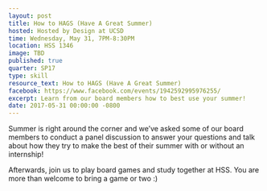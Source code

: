 ```yaml
---
layout: post
title: How to HAGS (Have A Great Summer)
hosted: Hosted by Design at UCSD
time: Wednesday, May 31, 7PM-8:30PM
location: HSS 1346
image: TBD
published: true
quarter: SP17
type: skill
resource_text: How to HAGS (Have A Great Summer)
facebook: https://www.facebook.com/events/1942592995976255/
excerpt: Learn from our board members how to best use your summer!
date: 2017-05-31 00:00:00 -0800
---
```

Summer is right around the corner and we’ve asked some of our board members to conduct a panel discussion to answer your questions and talk about how they try to make the best of their summer with or without an internship! 

Afterwards, join us to play board games and study together at HSS. You are more than welcome to bring a game or two :)
